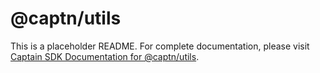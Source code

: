 # @captn/utils

This is a placeholder README. For complete documentation, please visit [Captain SDK Documentation for @captn/utils](https://get-captain.com/captain-sdk/utils).
